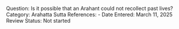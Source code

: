 Question: Is it possible that an Arahant could not recollect past lives?
Category: Arahatta
Sutta References: -
Date Entered: March 11, 2025
Review Status: Not started